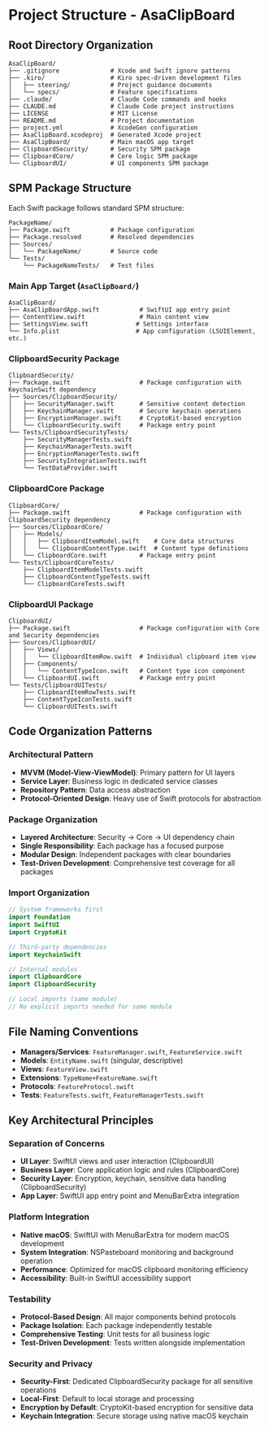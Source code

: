 # Project Structure - AsaClipBoard

## Root Directory Organization

```
AsaClipBoard/
├── .gitignore              # Xcode and Swift ignore patterns
├── .kiro/                  # Kiro spec-driven development files
│   ├── steering/           # Project guidance documents
│   └── specs/              # Feature specifications
├── .claude/                # Claude Code commands and hooks
├── CLAUDE.md               # Claude Code project instructions
├── LICENSE                 # MIT License
├── README.md               # Project documentation
├── project.yml             # XcodeGen configuration
├── AsaClipBoard.xcodeproj  # Generated Xcode project
├── AsaClipBoard/           # Main macOS app target
├── ClipboardSecurity/      # Security SPM package
├── ClipboardCore/          # Core logic SPM package
└── ClipboardUI/            # UI components SPM package
```

## SPM Package Structure
Each Swift package follows standard SPM structure:
```
PackageName/
├── Package.swift           # Package configuration
├── Package.resolved        # Resolved dependencies
├── Sources/
│   └── PackageName/        # Source code
└── Tests/
    └── PackageNameTests/   # Test files
```

### Main App Target (`AsaClipBoard/`)

```
AsaClipBoard/
├── AsaClipBoardApp.swift           # SwiftUI app entry point
├── ContentView.swift               # Main content view
├── SettingsView.swift             # Settings interface
└── Info.plist                     # App configuration (LSUIElement, etc.)
```

### ClipboardSecurity Package

```
ClipboardSecurity/
├── Package.swift                   # Package configuration with KeychainSwift dependency
├── Sources/ClipboardSecurity/
│   ├── SecurityManager.swift       # Sensitive content detection
│   ├── KeychainManager.swift       # Secure keychain operations
│   ├── EncryptionManager.swift     # CryptoKit-based encryption
│   └── ClipboardSecurity.swift     # Package entry point
└── Tests/ClipboardSecurityTests/
    ├── SecurityManagerTests.swift
    ├── KeychainManagerTests.swift
    ├── EncryptionManagerTests.swift
    ├── SecurityIntegrationTests.swift
    └── TestDataProvider.swift
```

### ClipboardCore Package

```
ClipboardCore/
├── Package.swift                   # Package configuration with ClipboardSecurity dependency
├── Sources/ClipboardCore/
│   ├── Models/
│   │   ├── ClipboardItemModel.swift    # Core data structures
│   │   └── ClipboardContentType.swift  # Content type definitions
│   └── ClipboardCore.swift         # Package entry point
└── Tests/ClipboardCoreTests/
    ├── ClipboardItemModelTests.swift
    ├── ClipboardContentTypeTests.swift
    └── ClipboardCoreTests.swift
```

### ClipboardUI Package

```
ClipboardUI/
├── Package.swift                   # Package configuration with Core and Security dependencies
├── Sources/ClipboardUI/
│   ├── Views/
│   │   └── ClipboardItemRow.swift  # Individual clipboard item view
│   ├── Components/
│   │   └── ContentTypeIcon.swift   # Content type icon component
│   └── ClipboardUI.swift           # Package entry point
└── Tests/ClipboardUITests/
    ├── ClipboardItemRowTests.swift
    ├── ContentTypeIconTests.swift
    └── ClipboardUITests.swift
```

## Code Organization Patterns

### Architectural Pattern
- **MVVM (Model-View-ViewModel)**: Primary pattern for UI layers
- **Service Layer**: Business logic in dedicated service classes
- **Repository Pattern**: Data access abstraction
- **Protocol-Oriented Design**: Heavy use of Swift protocols for abstraction

### Package Organization
- **Layered Architecture**: Security → Core → UI dependency chain
- **Single Responsibility**: Each package has a focused purpose
- **Modular Design**: Independent packages with clear boundaries
- **Test-Driven Development**: Comprehensive test coverage for all packages

### Import Organization
```swift
// System frameworks first
import Foundation
import SwiftUI
import CryptoKit

// Third-party dependencies
import KeychainSwift

// Internal modules
import ClipboardCore
import ClipboardSecurity

// Local imports (same module)
// No explicit imports needed for same module
```

## File Naming Conventions
- **Managers/Services**: `FeatureManager.swift`, `FeatureService.swift`
- **Models**: `EntityName.swift` (singular, descriptive)
- **Views**: `FeatureView.swift`
- **Extensions**: `TypeName+FeatureName.swift`
- **Protocols**: `FeatureProtocol.swift`
- **Tests**: `FeatureTests.swift`, `FeatureManagerTests.swift`

## Key Architectural Principles

### Separation of Concerns
- **UI Layer**: SwiftUI views and user interaction (ClipboardUI)
- **Business Layer**: Core application logic and rules (ClipboardCore)  
- **Security Layer**: Encryption, keychain, sensitive data handling (ClipboardSecurity)
- **App Layer**: SwiftUI app entry point and MenuBarExtra integration

### Platform Integration
- **Native macOS**: SwiftUI with MenuBarExtra for modern macOS development
- **System Integration**: NSPasteboard monitoring and background operation
- **Performance**: Optimized for macOS clipboard monitoring efficiency
- **Accessibility**: Built-in SwiftUI accessibility support

### Testability
- **Protocol-Based Design**: All major components behind protocols
- **Package Isolation**: Each package independently testable
- **Comprehensive Testing**: Unit tests for all business logic
- **Test-Driven Development**: Tests written alongside implementation

### Security and Privacy
- **Security-First**: Dedicated ClipboardSecurity package for all sensitive operations
- **Local-First**: Default to local storage and processing
- **Encryption by Default**: CryptoKit-based encryption for sensitive data
- **Keychain Integration**: Secure storage using native macOS keychain
